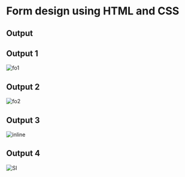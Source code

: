 # Form design using HTML and CSS
## Output

## Output 1
![fo1](https://user-images.githubusercontent.com/64095824/94848270-680d0080-0441-11eb-9b9d-43581793d16e.png)


## Output 2
![fo2](https://user-images.githubusercontent.com/64095824/94848277-6a6f5a80-0441-11eb-89ee-d2ff32c00c3c.png)


## Output 3
![inline](https://user-images.githubusercontent.com/64095824/94848282-6b07f100-0441-11eb-87ff-a33017bf3a0d.png)


## Output 4
![SI](https://user-images.githubusercontent.com/64095824/94848285-6c391e00-0441-11eb-8a2e-c16c6e4dbe8d.png)
